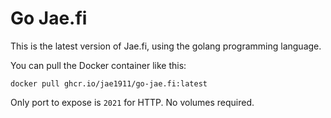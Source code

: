 # Go Jae.fi

This is the latest version of Jae.fi, using the golang programming language.

You can pull the Docker container like this:

	docker pull ghcr.io/jae1911/go-jae.fi:latest

Only port to expose is `2021` for HTTP. No volumes required.
